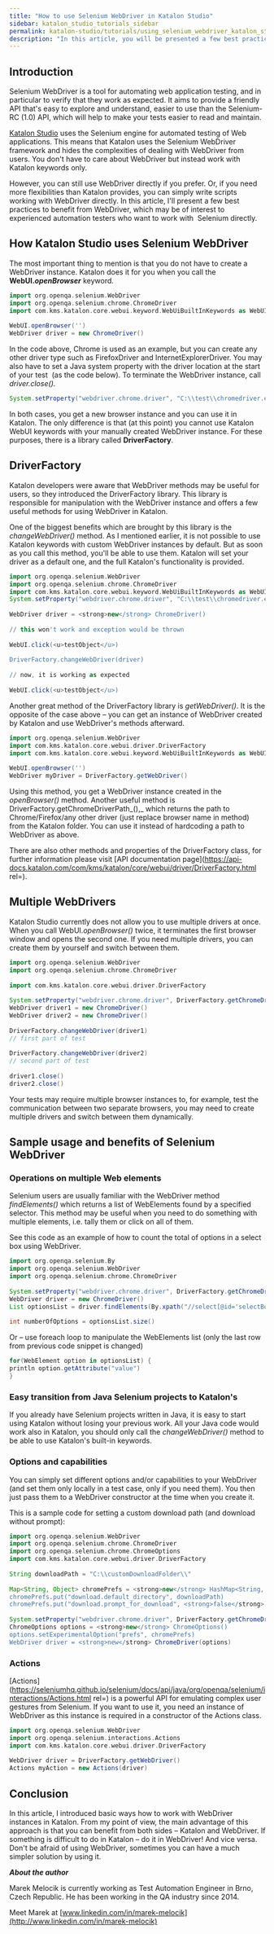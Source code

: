 ```yaml
---
title: "How to use Selenium WebDriver in Katalon Studio"
sidebar: katalon_studio_tutorials_sidebar
permalink: katalon-studio/tutorials/using_selenium_webdriver_katalon_studio.html
description: "In this article, you will be presented a few best practices to benefit directly from Selenium WebDriver in Katalon Studio. Learn more!"
---
```

Introduction
------------

Selenium WebDriver is a tool for automating web application testing, and in particular to verify that they work as expected. It aims to provide a friendly API that's easy to explore and understand, easier to use than the Selenium-RC (1.0) API, which will help to make your tests easier to read and maintain.

[Katalon Studio](https://www.katalon.com/) uses the Selenium engine for automated testing of Web applications. This means that Katalon uses the Selenium WebDriver framework and hides the complexities of dealing with WebDriver from users. You don't have to care about WebDriver but instead work with Katalon keywords only.

However, you can still use WebDriver directly if you prefer. Or, if you need more flexibilities than Katalon provides, you can simply write scripts working with WebDriver directly. In this article, I'll present a few best practices to benefit from WebDriver, which may be of interest to experienced automation testers who want to work with  Selenium directly.

How Katalon Studio uses Selenium WebDriver
------------------------------------------

The most important thing to mention is that you do not have to create a WebDriver instance. Katalon does it for you when you call the **WebUI._openBrowser_** keyword.

```groovy
import org.openqa.selenium.WebDriver
import org.openqa.selenium.chrome.ChromeDriver
import com.kms.katalon.core.webui.keyword.WebUiBuiltInKeywords as WebUI
 
WebUI.openBrowser('')
WebDriver driver = new ChromeDriver()

```

In the code above, Chrome is used as an example, but you can create any other driver type such as FirefoxDriver and InternetExplorerDriver. You may also have to set a Java system property with the driver location at the start of your test  (as the code below). To terminate the WebDriver instance, call _driver.close()._

```groovy
System.setProperty("webdriver.chrome.driver", "C:\\test\\chromedriver.exe")

```

In both cases, you get a new browser instance and you can use it in Katalon. The only difference is that (at this point) you cannot use Katalon WebUI keywords with your manually created WebDriver instance. For these purposes, there is a library called **DriverFactory**.

DriverFactory
-------------

Katalon developers were aware that WebDriver methods may be useful for users, so they introduced the DriverFactory library. This library is responsible for manipulation with the WebDriver instance and offers a few useful methods for using WebDriver in Katalon.

One of the biggest benefits which are brought by this library is the _changeWebDriver()_ method. As I mentioned earlier, it is not possible to use Katalon keywords with custom WebDriver instances by default. But as soon as you call this method, you'll be able to use them. Katalon will set your driver as a default one, and the full Katalon's functionality is provided.

```groovy
import org.openqa.selenium.WebDriver
import org.openqa.selenium.chrome.ChromeDriver
import com.kms.katalon.core.webui.keyword.WebUiBuiltInKeywords as WebUI
System.setProperty("webdriver.chrome.driver", "C:\\test\\chromedriver.exe")
 
WebDriver driver = <strong>new</strong> ChromeDriver()
 
// this won't work and exception would be thrown
 
WebUI.click(<u>testObject</u>)
 
DriverFactory.changeWebDriver(driver)
 
// now, it is working as expected
 
WebUI.click(<u>testObject</u>)

```

Another great method of the DriverFactory library is _getWebDriver()_. It is the opposite of the case above – you can get an instance of WebDriver created by Katalon and use WebDriver's methods afterward.

```groovy
import org.openqa.selenium.WebDriver
import com.kms.katalon.core.webui.driver.DriverFactory
import com.kms.katalon.core.webui.keyword.WebUiBuiltInKeywords as WebUI
 
WebUI.openBrowser('')
WebDriver myDriver = DriverFactory.getWebDriver()

```

Using this method, you get a WebDriver instance created in the _openBrowser()_ method. Another useful method is DriverFactory.getChromeDriverPath_(),_ which returns the path to Chrome/Firefox/any other driver (just replace browser name in method) from the Katalon folder. You can use it instead of hardcoding a path to WebDriver as above.

There are also other methods and properties of the DriverFactory class, for further information please visit [API documentation page](https://api-docs.katalon.com/com/kms/katalon/core/webui/driver/DriverFactory.html rel=).

Multiple WebDrivers
-------------------

Katalon Studio currently does not allow you to use multiple drivers at once. When you call WebUI._openBrowser()_ twice, it terminates the first browser window and opens the second one. If you need multiple drivers, you can create them by yourself and switch between them.

```groovy
import org.openqa.selenium.WebDriver
import org.openqa.selenium.chrome.ChromeDriver
 
import com.kms.katalon.core.webui.driver.DriverFactory
 
System.setProperty("webdriver.chrome.driver", DriverFactory.getChromeDriverPath())
WebDriver driver1 = new ChromeDriver()
WebDriver driver2 = new ChromeDriver()
 
DriverFactory.changeWebDriver(driver1)
// first part of test
 
DriverFactory.changeWebDriver(driver2)
// second part of test
 
driver1.close()
driver2.close()

```

Your tests may require multiple browser instances to, for example, test the communication between two separate browsers, you may need to create multiple drivers and switch between them dynamically.

Sample usage and benefits of Selenium WebDriver
-----------------------------------------------

### Operations on multiple Web elements

Selenium users are usually familiar with the WebDriver method _findElements()_ which returns a list of WebElements found by a specified selector. This method may be useful when you need to do something with multiple elements, i.e. tally them or click on all of them.

See this code as an example of how to count the total of options in a select box using WebDriver.

```groovy
import org.openqa.selenium.By
import org.openqa.selenium.WebDriver
import org.openqa.selenium.chrome.ChromeDriver
 
System.setProperty("webdriver.chrome.driver", DriverFactory.getChromeDriverPath())
WebDriver driver = new ChromeDriver()
List optionsList = driver.findElements(By.xpath("//select[@id='selectBox1']/option"))
 
int numberOfOptions = optionsList.size()

```

Or – use foreach loop to manipulate the WebElements list (only the last row from previous code snippet is changed)

```groovy
for(WebElement option in optionsList) {
println option.getAttribute("value")
}

```

### Easy transition from Java Selenium projects to Katalon's

If you already have Selenium projects written in Java, it is easy to start using Katalon without losing your previous work. All your Java code would work also in Katalon, you should only call the _changeWebDriver()_ method to be able to use Katalon's built-in keywords.

### Options and capabilities

You can simply set different options and/or capabilities to your WebDriver (and set them only locally in a test case, only if you need them). You then just pass them to a WebDriver constructor at the time when you create it.

This is a sample code for setting a custom download path (and download without prompt):

```groovy
import org.openqa.selenium.WebDriver
import org.openqa.selenium.chrome.ChromeDriver
import org.openqa.selenium.chrome.ChromeOptions
import com.kms.katalon.core.webui.driver.DriverFactory
 
String downloadPath = "C:\\customDownloadFolder\\"
 
Map<String, Object> chromePrefs = <strong>new</strong> HashMap<String, Object>()
chromePrefs.put("download.default_directory", downloadPath)
chromePrefs.put("download.prompt_for_download", <strong>false</strong>)
 
System.setProperty("webdriver.chrome.driver", DriverFactory.getChromeDriverPath())
ChromeOptions options = <strong>new</strong> ChromeOptions()
options.setExperimentalOption("prefs", chromePrefs)
WebDriver driver = <strong>new</strong> ChromeDriver(options)

```

### Actions

[Actions](https://seleniumhq.github.io/selenium/docs/api/java/org/openqa/selenium/interactions/Actions.html rel=) is a powerful API for emulating complex user gestures from Selenium. If you want to use it, you need an instance of WebDriver as this instance is required in a constructor of the Actions class.

```groovy
import org.openqa.selenium.WebDriver
import org.openqa.selenium.interactions.Actions
import com.kms.katalon.core.webui.driver.DriverFactory
 
WebDriver driver = DriverFactory.getWebDriver()
Actions myAction = new Actions(driver)

```

Conclusion
----------

In this article, I introduced basic ways how to work with WebDriver instances in Katalon. From my point of view, the main advantage of this approach is that you can benefit from both sides – Katalon and WebDriver. If something is difficult to do in Katalon – do it in WebDriver! And vice versa. Don't be afraid of using WebDriver, sometimes you can have a much simpler solution by using it.

_**About the author**_

Marek Melocik is currently working as Test Automation Engineer in Brno, Czech Republic. He has been working in the QA industry since 2014.

Meet Marek at [www.linkedin.com/in/marek-melocik](http://www.linkedin.com/in/marek-melocik)